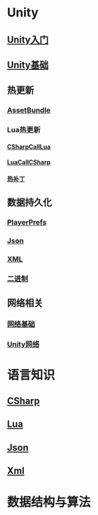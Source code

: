 #                                                                                                                              Unity

## [Unity入门](./Unity/入门.md)

## [Unity基础](./Unity/基础.md)

## 热更新

### [AssetBundle](./Unity/热更新/AssetBundle.md)

### Lua热更新

#### [CSharpCallLua](./Unity/热更新/Xlua热更新/CSharpCallLua.md)

#### [LuaCallCSharp](./Unity/热更新/Xlua热更新/LuaCallCSharp.md)

#### [热补丁](./Unity/热更新/Xlua热更新/热补丁.md)

## 数据持久化

### [PlayerPrefs](./Unity/数据持久化/PlayerPrefs.md)

### [Json](./Unity/数据持久化/Json.md)

### [XML](./Unity/数据持久化/XML.md)

### [二进制](./Unity/数据持久化/二进制.md)

## 网络相关

### [网络基础](./Unity/网络相关/网络基础知识)

### [Unity网络](./Unity/网络相关/Unity网络)

# 语言知识

## [CSharp](./语言知识/CSharp.md)

## [Lua](./语言知识/Lua.md)

## [Json](./语言知识/Json.md)

## [Xml](./语言知识/Xml.md)

# 数据结构与算法